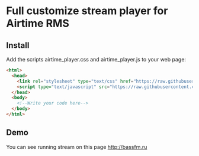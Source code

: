 # Full customize stream player for Airtime RMS

## Install
Add the scripts airtime_player.css and airtime_player.js to your web page:
```markdown
<html>
  <head>
    <link rel="stylesheet" type="text/css" href="https://raw.githubusercontent.com/olegbukatchuk/airtime_player/master/airtime_player.css">
    <script type="text/javascript" src="https://raw.githubusercontent.com/olegbukatchuk/airtime_player/master/airtime_player.js"></script>
  </head>
  <body>
    <!--Write your code here-->
  </body>
</html>
```
## Demo
You can see running stream on this page http://bassfm.ru
